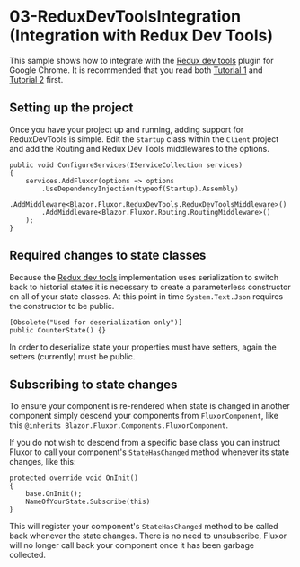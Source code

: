 # 03-ReduxDevToolsIntegration (Integration with Redux Dev Tools)
This sample shows how to integrate with the [Redux dev tools] plugin for Google Chrome. It is recommended that you read both [Tutorial 1] and [Tutorial 2] first.

## Setting up the project
Once you have your project up and running, adding support for ReduxDevTools is simple. Edit the `Startup` class within the `Client` project and add the Routing and Redux Dev Tools middlewares to the options.
```
public void ConfigureServices(IServiceCollection services)
{
	services.AddFluxor(options => options
		.UseDependencyInjection(typeof(Startup).Assembly)
		.AddMiddleware<Blazor.Fluxor.ReduxDevTools.ReduxDevToolsMiddleware>()
		.AddMiddleware<Blazor.Fluxor.Routing.RoutingMiddleware>()
	);
}
```

## Required changes to state classes
Because the [Redux dev tools] implementation uses serialization to switch back to historial states it is necessary to create a parameterless constructor on all of your state classes. At this point in time `System.Text.Json` requires the constructor to be public.

```
[Obsolete("Used for deserialization only")]
public CounterState() {}
```

In order to deserialize state your properties must have setters, again the setters (currently) must be public.

## Subscribing to state changes
To ensure your component is re-rendered when state is changed in another component simply descend your components from `FluxorComponent`, like this `@inherits Blazor.Fluxor.Components.FluxorComponent`.

If you do not wish to descend from a specific base class you can instruct Fluxor to call your component's `StateHasChanged` method whenever its state changes, like this:

```
protected override void OnInit()
{
	base.OnInit();
	NameOfYourState.Subscribe(this)
}
```
This will register your component's `StateHasChanged` method to be called back whenever the state changes. There is no need to unsubscribe, Fluxor will no longer call back your component once it has been garbage collected.

[Redux dev tools]: <https://chrome.google.com/webstore/detail/redux-devtools/lmhkpmbekcpmknklioeibfkpmmfibljd>
[Tutorial 1]: <https://github.com/mrpmorris/blazor-fluxor/tree/master/samples/01-CounterSample>
[Tutorial 2]: <https://github.com/mrpmorris/blazor-fluxor/tree/master/samples/02-WeatherForecastSample>
[Issue 704]: <https://github.com/aspnet/Blazor/issues/704>
[Issue 705]: <https://github.com/aspnet/Blazor/issues/705>

